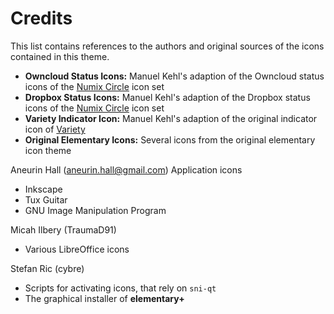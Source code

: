 # Credits
This list contains references to the authors and original sources of the icons contained in this theme.

* **Owncloud Status Icons:** Manuel Kehl's adaption of the Owncloud status icons of the [Numix Circle](https://github.com/numixproject/numix-icon-theme-circle) icon set
* **Dropbox Status Icons:** Manuel Kehl's adaption of the Dropbox status icons of the [Numix Circle](https://github.com/numixproject/numix-icon-theme-circle) icon set
* **Variety Indicator Icon:** Manuel Kehl's adaption of the original indicator icon of [Variety](http://peterlevi.com/variety/)
* **Original Elementary Icons:** Several icons from the original elementary icon theme

Aneurin Hall (aneurin.hall@gmail.com)
Application icons
* Inkscape
* Tux Guitar
* GNU Image Manipulation Program

Micah Ilbery (TraumaD91)
* Various LibreOffice icons

Stefan Ric (cybre)
* Scripts for activating icons, that rely on `sni-qt`
* The graphical installer of **elementary+**
